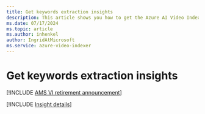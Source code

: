 ```yaml
---
title: Get keywords extraction insights
description: This article shows you how to get the Azure AI Video Indexer keywords extraction insights.
ms.date: 07/17/2024
ms.topic: article
ms.author: inhenkel
author: IngridAtMicrosoft
ms.service: azure-video-indexer
---
```


# Get keywords extraction insights

[!INCLUDE [AMS VI retirement announcement](./includes/important-ams-retirement-abbreviated.md)]

[!INCLUDE [Insight details](./includes/keywords.md)]
